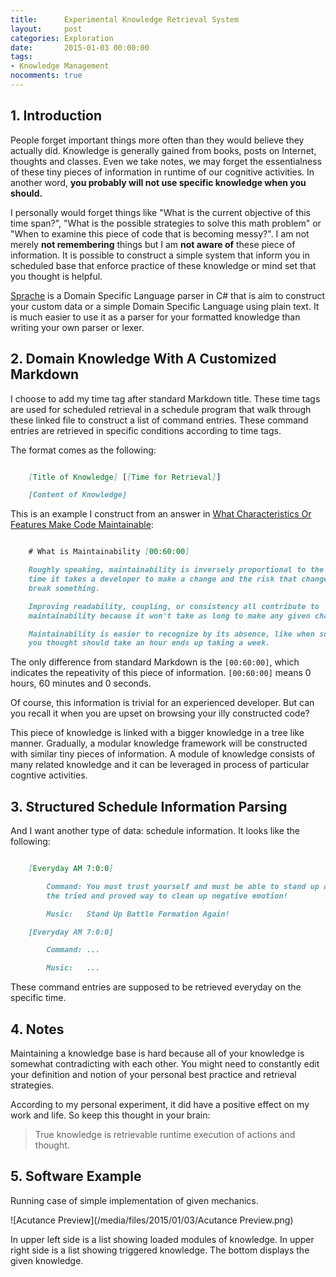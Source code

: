 ```yaml
---
title:      Experimental Knowledge Retrieval System
layout:     post
categories: Exploration
date:       2015-01-03 00:00:00
tags:
- Knowledge Management
nocomments: true
---
```


## 1. Introduction

People forget important things more often than they would believe they actually
did. Knowledge is generally gained from books, posts on Internet, thoughts and
classes. Even we take notes, we may forget the essentialness of these tiny
pieces of information in runtime of our cognitive activities. In another word,
**you probably will not use specific knowledge when you should.**

I personally would forget things like "What is the current objective of this
time span?", "What is the possible strategies to solve this math problem" or
"When to examine this piece of code that is becoming messy?". I am not merely
**not remembering** things but I am **not aware of** these piece of information.
It is possible to construct a simple system that inform you in scheduled base
that enforce practice of these knowledge or mind set that you thought is
helpful.

[Sprache] is a Domain Specific Language parser in C# that is aim to construct
your custom data or a simple Domain Specific Language using plain text. It is
much easier to use it as a parser for your formatted knowledge than writing your
own parser or lexer.

## 2. Domain Knowledge With A Customized Markdown

I choose to add my time tag after standard Markdown title. These time tags are
used for scheduled retrieval in a schedule program that walk through these
linked file to construct a list of command entries. These command entries are
retrieved in specific conditions according to time tags.

The format comes as the following:

```markdown

    [Title of Knowledge] [[Time for Retrieval]]

    [Content of Knowledge]

```

This is an example I construct from an answer in [What Characteristics Or
Features Make Code Maintainable]:

```markdown

    # What is Maintainability [00:60:00]

    Roughly speaking, maintainability is inversely proportional to the amount of
    time it takes a developer to make a change and the risk that change will
    break something.

    Improving readability, coupling, or consistency all contribute to
    maintainability because it won't take as long to make any given change.

    Maintainability is easier to recognize by its absence, like when something
    you thought should take an hour ends up taking a week.

```

The only difference from standard Markdown is the ``[00:60:00]``, which
indicates the repeativity of this piece of information. ``[00:60:00]`` means 0
hours, 60 minutes and 0 seconds.

Of course, this information is trivial for an experienced developer. But can you
recall it when you are upset on browsing your illy constructed code?

This piece of knowledge is linked with a bigger knowledge in a tree like manner.
Gradually, a modular knowledge framework will be constructed with similar tiny
pieces of information. A module of knowledge consists of many related knowledge
and it can be leveraged in process of particular cogntive activities.

## 3. Structured Schedule Information Parsing

And I want another type of data: schedule information. It looks like the
following:

```markdown

    [Everyday AM 7:0:0]

        Command: You must trust yourself and must be able to stand up again. This is
        the tried and proved way to clean up negative emotion!

        Music:   Stand Up Battle Formation Again!

    [Everyday AM 7:0:0]

        Command: ...

        Music:   ...

```

These command entries are supposed to be retrieved everyday on the specific
time.

## 4. Notes

Maintaining a knowledge base is hard because all of your knowledge is somewhat
contradicting with each other. You might need to constantly edit your definition
and notion of your personal best practice and retrieval strategies.

According to my personal experiment, it did have a positive effect on my work
and life. So keep this thought in your brain:

> True knowledge is retrievable runtime execution of actions and thought.

## 5. Software Example

Running case of simple implementation of given mechanics.

![Acutance Preview](/media/files/2015/01/03/Acutance Preview.png)

In upper left side is a list showing loaded modules of knowledge. In upper right
side is a list showing triggered knowledge. The bottom displays the given
knowledge.

[Sprache]: https://github.com/sprache/Sprache
[What Characteristics Or Features Make Code Maintainable]: http://programmers.what-characteristics-or-features-make-code-maintainable/questions/134855/what-characteristics-or-features-make-code-maintainable
